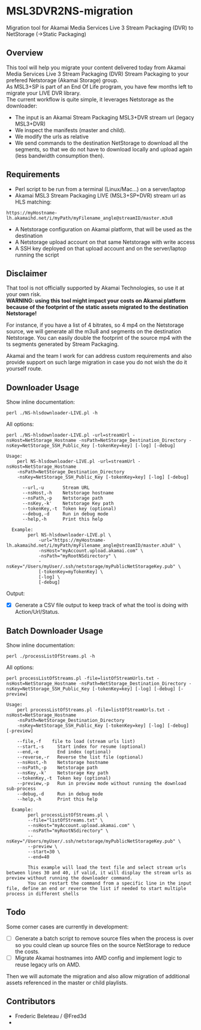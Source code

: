 # MSL3DVR2NS-migration
Migration tool for Akamai Media Services Live 3 Stream Packaging (DVR) to NetStorage (->Static Packaging)

## Overview
This tool will help you migrate your content delivered today from Akamai Media Services Live 3 Stream Packaging (DVR) Stream Packaging to your prefered Netstorage (Akamai Storage) group.  
As MSL3+SP is part of an End Of Life program, you have few months left to migrate your LIVE DVR library.  
The current workflow is quite simple, it leverages Netstorage as the downloader:  

* The input is an Akamai Stream Packaging MSL3+DVR stream url (legacy MSL3+DVR)  
* We inspect the manifests (master and child). 
* We modify the urls as relative  
* We send commands to the destination NetStorage to download all the segments, so that we do not have to download locally and upload again (less bandwidth consumption then).  

## Requirements

* Perl script to be run from a terminal (Linux/Mac...) on a server/laptop
* Akamai MSL3 Stream Packaging LIVE (MSL3+SP+DVR) stream url as HLS matching:  

```
https://myHostname-lh.akamaihd.net/i/myPath/myFilename_angle@streamID/master.m3u8
```

* A Netstorage configuration on Akamai platform, that will be used as the destination
* A Netstorage upload account on that same Netstorage with write access
* A SSH key deployed on that upload account and on the server/laptop running the script

## Disclaimer

That tool is not officially supported by Akamai Technologies, so use it at your own risk.  
**WARNING: using this tool might impact your costs on Akamai platform because of the footprint of the static assets migrated to the destination Netstorage!**

For instance, if you have a list of 4 bitrates, so 4 mp4 on the Netstorage source, we will generate all the m3u8 and segments on the destination Netstorage. You can easily double the footprint of the source mp4 with the ts segments generated by Stream Packaging.

Akamai and the team I work for can address custom requirements and also provide support on such large migration in case you do not wish the do it yourself route.

## Downloader Usage

Show inline documentation:

```
perl ./NS-hlsdownloader-LIVE.pl -h
```

All options:

```
perl ./NS-hlsdownloader-LIVE.pl -url=streamUrl -nsHost=NetStorage_Hostname -nsPath=NetStorage_Destination_Directory -nsKey=NetStorage_SSH_Public_Key [-tokenKey=key] [-log] [-debug]

Usage:
    perl NS-hlsdownloader-LIVE.pl -url=streamUrl -nsHost=NetStorage_Hostname
    -nsPath=NetStorage_Destination_Directory
    -nsKey=NetStorage_SSH_Public_Key [-tokenKey=key] [-log] [-debug]

      --url,-u       Stream URL
      --nsHost,-h    Netstorage hostname
      --nsPath,-p    Netstorage path
      --nsKey,-k'    Netstorage Key path
      --tokenKey,-t  Token key (optional)
      --debug,-d     Run in debug mode
      --help,-h      Print this help

  Example:
        perl NS-hlsdownloader-LIVE.pl \
            -url="https://myHostname-lh.akamaihd.net/i/myPath/myFilename_angle@streamID/master.m3u8" \
            -nsHost="myAccount.upload.akamai.com" \
            -nsPath="myRootNSdirectory" \
            -nsKey="/Users/myUser/.ssh/netstorage/myPublicNetStorageKey.pub" \
            [-tokenKey=myTokenKey] \
            [-log] \
            [-debug]
```

Output:

- [x] Generate a CSV file output to keep track of what the tool is doing with Action/Url/Status.   


## Batch Downloader Usage

Show inline documentation:

```
perl ./processListOfStreams.pl -h
```

All options:

```
perl processListOfStreams.pl -file=listOfStreamUrls.txt -nsHost=NetStorage_Hostname -nsPath=NetStorage_Destination_Directory -nsKey=NetStorage_SSH_Public_Key [-tokenKey=key] [-log] [-debug] [-preview]

Usage:
    perl processListOfStreams.pl -file=listOfStreamUrls.txt -nsHost=NetStorage_Hostname
    -nsPath=NetStorage_Destination_Directory
    -nsKey=NetStorage_SSH_Public_Key [-tokenKey=key] [-log] [-debug] [-preview]

    --file,-f 	 file to load (stream urls list)
    --start,-s     Start index for resume (optional)
    --end,-e       End index (optional)
    --reverse,-r   Reverse the list file (optional)
    --nsHost,-h    Netstorage hostname
    --nsPath,-p    Netstorage path
    --nsKey,-k'    Netstorage Key path
    --tokenKey,-t  Token key (optional)
    --preview,-p   Run in preview mode without running the download sub-process
    --debug,-d     Run in debug mode
    --help,-h      Print this help

  Example:
        perl processListOfStreams.pl \
        --file="listOfStreams.txt" \
        --nsHost="myAccount.upload.akamai.com" \
        --nsPath="myRootNSdirectory" \
        --nsKey="/Users/myUser/.ssh/netstorage/myPublicNetStorageKey.pub" \
        --preview \
        --start=30 \
        --end=40

        This example will load the text file and select stream urls between lines 30 and 40, if valid, it will display the stream urls as preview without running the downloader command.
        You can restart the command from a specific line in the input file, define an end or reverse the list if needed to start multiple process in different shells
```


## Todo

Some corner cases are currently in development:

- [ ] Generate a batch script to remove source files when the process is over so you could clean up source files on the source NetStorage to reduce the costs.  
- [ ] Migrate Akamai hostnames into AMD config and implement logic to reuse legacy urls on AMD.

Then we will automate the migration and also allow migration of additional assets referenced in the master or child playlists.


## Contributors

* Frederic Beleteau / @Fred3d
* 